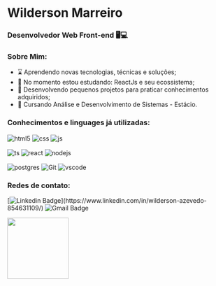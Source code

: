 # Wilderson Marreiro
### Desenvolvedor Web Front-end 🖥💻

### Sobre Mim:
<p> 

  - ⌛ Aprendendo novas tecnologias, técnicas e soluções;
  - 📖 No momento estou estudando: ReactJs e seu ecossistema;
  - 📘 Desenvolvendo pequenos projetos para praticar conhecimentos adquiridos;
  - 🐒 Cursando Análise e Desenvolvimento de Sistemas - Estácio.
  </p>

### Conhecimentos e linguages já utilizadas: 
 <p>
  <img align="center" alt="html5" src="https://img.shields.io/badge/HTML5-323330?style=for-the-badge&logo=html5&logoColor=E34F26" />
  <img align="center" alt="css" src="https://img.shields.io/badge/CSS3-5C2D91?style=for-the-badge&logo=css3&logoColor=white" />
  <img align="center" alt="js" src="https://img.shields.io/badge/JavaScript-323330?style=for-the-badge&logo=javascript&logoColor=F7DF1E" />
  </p> 
  <p >
  <img align="center" alt="ts" src="https://img.shields.io/badge/TypeScript-007ACC?style=for-the-badge&logo=typescript&logoColor=white" />
  <img align="center" alt="react" src="https://img.shields.io/badge/React-20232A?style=for-the-badge&logo=react&logoColor=61DAFB" />
  <img align="center" alt="nodejs" src="https://img.shields.io/badge/Node.js-43853D?style=for-the-badge&logo=node.js&logoColor=white" />
</p>
 <p>
  <img align="center" alt="postgres" src="https://img.shields.io/badge/PostgreSQL-323330?style=for-the-badge&logo=PostgreSQL&logoColor=61DAFB" />
  <img align="center" alt="Git" src="https://img.shields.io/badge/-Git-323330?style=for-the-badge&logo=git" />
  <img align="center" alt="vscode" src="https://img.shields.io/badge/VS%20Code-323330?style=for-the-badge&logo=visual-studio-code&logoColor=0078d7" />
</p>

### Redes de contato: 
 [![Linkedin Badge](https://img.shields.io/badge/-Wilderson-blue?style=for-the-badge&logo=Linkedin&logoColor=white&link="https://www.linkedin.com/in/wilderson-azevedo-854631109/")](https://www.linkedin.com/in/wilderson-azevedo-854631109/)
 ![Gmail Badge](https://img.shields.io/badge/wildersonazevedo@gmail.com-red?style=for-the-badge&logo=Gmail&logoColor=white)
 
 <img height="140em" src="https://github-readme-stats.vercel.app/api?username=Wiilderson&show_icons=true&theme=dracula"/>
